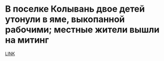 # В поселке Колывань двое детей утонули в яме, выкопанной рабочими; местные жители вышли на митинг



[LINK](https://varlamov.ru/2771098.html)